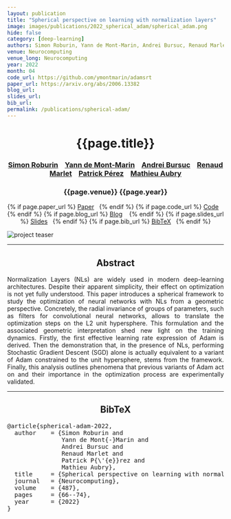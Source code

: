 ```yaml
---
layout: publication
title: "Spherical perspective on learning with normalization layers" 
image: images/publications/2022_spherical_adam/spherical_adam.png
hide: false
category: [deep-learning]
authors: Simon Roburin, Yann de Mont-Marin, Andrei Bursuc, Renaud Marlet, Patrick Pérez, Mathieu Aubry
venue: Neurocomputing
venue_long: Neurocomputing
year: 2022
month: 04
code_url: https://github.com/ymontmarin/adamsrt
paper_url: https://arxiv.org/abs/2006.13382 
blog_url: 
slides_url: 
bib_url: 
permalink: /publications/spherical-adam/
---
```


<h1 align="center"> {{page.title}} </h1>
<!-- Simple call of authors -->
<!-- <h3 align="center"> {{page.authors}} </h3> -->
<!-- Alternatively you can add links to author pages -->
<h3 align="center"> <a href="http://imagine.enpc.fr/~roburins/">Simon Roburin</a> &nbsp;&nbsp; <a href="https://scholar.google.fr/citations?user=jFEhgPAAAAAJ">Yann de Mont-Marin</a> &nbsp;&nbsp; <a href="https://abursuc.github.io/">Andrei Bursuc</a> &nbsp;&nbsp; <a href="http://imagine.enpc.fr/~marletr/">Renaud Marlet</a> &nbsp;&nbsp; <a href="https://ptrckprz.github.io/">Patrick Pérez</a> &nbsp;&nbsp; <a href="http://imagine.enpc.fr/~aubrym/">Mathieu Aubry</a></h3>


<h3 align="center"> {{page.venue}} {{page.year}} </h3>

<div align="center">
  <p>
    {% if page.paper_url %}
    <a href="{{ page.paper_url }}"><i class="far fa-file-pdf"></i> Paper</a>&nbsp;&nbsp;
    {% endif %}
    {% if page.code_url %}
    <a href="{{ page.code_url }}"><i class="fab fa-github"></i> Code</a> &nbsp;&nbsp;
    {% endif %}
    {% if page.blog_url %}
    <a href="{{ page.blog_url }}"><i class="fab fa-blogger"></i> Blog</a> &nbsp;&nbsp;
    {% endif %}
    {% if page.slides_url %}
    <a href="{{ page.slides_url }}"><i class="far fa-file-pdf"></i> Slides</a>&nbsp;&nbsp;
    {% endif %}
    {% if page.bib_url %}
    <a href="{{ page.bib_url}}"><i class="far fa-file-alt"></i> BibTeX</a>&nbsp;&nbsp;
    {% endif %}
  </p>
</div>


<div class="publication-teaser">
    <img src="../../{{ page.image }}" alt="project teaser"/>
</div>


<hr>

<h2  align="center"> Abstract</h2>

<p align="justify">Normalization Layers (NLs) are widely used in modern deep-learning architectures. Despite their apparent simplicity, their effect on optimization is not yet fully understood. This paper introduces a spherical framework to study the optimization of neural networks with NLs from a geometric perspective. Concretely, the radial invariance of groups of parameters, such as filters for convolutional neural networks, allows to translate the optimization steps on the L2 unit hypersphere. This formulation and the associated geometric interpretation shed new light on the training dynamics. Firstly, the first effective learning rate expression of Adam is derived. Then the demonstration that, in the presence of NLs, performing Stochastic Gradient Descent (SGD) alone is actually equivalent to a variant of Adam constrained to the unit hypersphere, stems from the framework. Finally, this analysis outlines phenomena that previous variants of Adam act on and their importance in the optimization process are experimentally validated.</p>

<hr>



<h2  align="center">BibTeX</h2>
<left>
  <pre class="bibtex-box">
@article{spherical-adam-2022,
  author    = {Simon Roburin and
               Yann de Mont{-}Marin and
               Andrei Bursuc and
               Renaud Marlet and
               Patrick P{\'{e}}rez and
               Mathieu Aubry},
  title     = {Spherical perspective on learning with normalization layers},
  journal   = {Neurocomputing},
  volume    = {487},
  pages     = {66--74},
  year      = {2022}
}
</pre>
</left>

<br>
